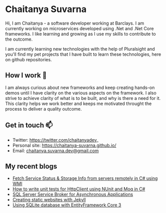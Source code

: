 # Chaitanya Suvarna

Hi, I am Chaitanya - a software developer working at Barclays. I am currently working on microservices developed using .Net and .Net Core frameworks. I like learning and growing as I use my skills to contribute to the outcome.

I am currently learning new technologies with the help of Pluralsight and you'll find my pet projects that I have built to learn these technologies, here on github repositories.

## How I work 🔭
I am always curious about new frameworks and keep creating hands-on demos until I have clarity on the various aspects on the framework. I also strive to achieve clarity of what is to be built, and why is there a need for it. This clarity helps we work better and keeps me motivated throught the process to deliver a quality outcome.

## Get in touch 📫 
- Twitter: https://twitter.com/chaitanyadev_
- Personal site: https://chaitanya-suvarna.github.io/
- Email: chaitanya.suvarna.dev@gmail.com

## My recent blogs

- [Fetch Service Status & Storage Info from servers remotely in C# using WMI](https://chaitanyasuvarna.wordpress.com/2020/09/19/wmi-in-dotnet/)
- [How to write unit tests for HttpClient using NUnit and Moq in C#](https://chaitanyasuvarna.wordpress.com/2020/09/06/nunit-test-for-httpclient-moq/)
- [SQL Server Service Broker for Asynchronous Applications](https://chaitanyasuvarna.wordpress.com/2020/08/23/sql-server-service-broker/)
- [Creating static websites with Jekyll](https://chaitanyasuvarna.wordpress.com/2020/08/07/creating-static-websites-with-jekyll/)
- [Using SQLite database with EntityFramework Core 3](https://chaitanyasuvarna.wordpress.com/2020/07/26/sqlite-with-efcore-3/)


<!--
**chaitanya-suvarna/chaitanya-suvarna** is a ✨ _special_ ✨ repository because its `README.md` (this file) appears on your GitHub profile.
-->
